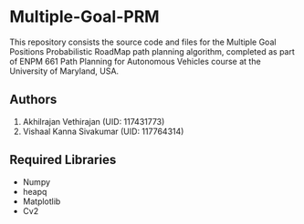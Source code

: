 # Multiple-Goal-PRM
This repository consists the source code and files for the Multiple Goal Positions Probabilistic RoadMap path planning algorithm, completed as part of ENPM 661 Path Planning for Autonomous Vehicles course at the University of Maryland, USA.
## Authors
1. Akhilrajan Vethirajan (UID: 117431773)
2. Vishaal Kanna Sivakumar (UID: 117764314)

## Required Libraries

- Numpy
- heapq
- Matplotlib
- Cv2
